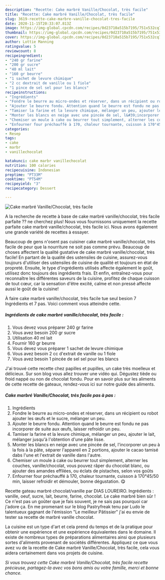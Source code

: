 ```yaml
---
description: "Recette: Cake marbré Vanille/Chocolat, très facile"
title: "Recette: Cake marbré Vanille/Chocolat, très facile"
slug: 3619-recette-cake-marbre-vanille-chocolat-tres-facile
date: 2020-11-15T20:33:07.813Z
image: https://img-global.cpcdn.com/recipes/0d23710a515b7195/751x532cq70/cake-marbre-vanillechocolat-tres-facile-photo-principale-de-la-recette.jpg
thumbnail: https://img-global.cpcdn.com/recipes/0d23710a515b7195/751x532cq70/cake-marbre-vanillechocolat-tres-facile-photo-principale-de-la-recette.jpg
cover: https://img-global.cpcdn.com/recipes/0d23710a515b7195/751x532cq70/cake-marbre-vanillechocolat-tres-facile-photo-principale-de-la-recette.jpg
author: Lottie Manning
ratingvalue: 5
reviewcount: 8
recipeingredient:
- "240 gr farine"
- "200 gr sucre"
- "40 ml lait"
- "160 gr beurre"
- "1 sachet de levure chimique"
- "2 cc dextrait de vanille ou 1 fiole"
- "1 pince de sel sel pour les blancs"
recipeinstructions:
- "Ingrédients"
- "Fondre le beurre au micro-ondes et réserver, dans un récipient ou robot ajouter les œufs et le sucre, mélanger un peu."
- "Ajouter le beurre fondu. Attention quand le beurre est fondu ne pas incorporer de suite aux œufs, laisser refroidir un peu."
- "Tamiser la farine et la levure chimique, mélanger un peu, ajouter le lait, mélanger jusqu&#39;à l&#39;obtention d&#39;une pâte lisse."
- "Monter les blancs en neige avec une pincée de sel, l&#39;incorporer un peu à la fois à la pâte, séparer l&#39;appareil en 2 portions, ajouter le cacao tamisé dabs l&#39;une et l&#39;extrait de vanille dans l&#39;autre."
- "Chemiser un moule à cake ou beurrer tout simplement, alterner les couches, vanille/chocolat, vous pouvez râper du chocolat blanc, ou ajouter des amandes effilées, ou éclats de pistaches, selon vos goûts"
- "Enfourner four préchauffé à 170, chaleur tournante, cuisson à 170°45/50 min, laisser refroidir et démouler, bonne dégustation. 😋"
categories:
- Resep
tags:
- cake
- marbr
- vanillechocolat

katakunci: cake marbr vanillechocolat 
nutrition: 100 calories
recipecuisine: Indonesian
preptime: "PT33M"
cooktime: "PT54M"
recipeyield: "3"
recipecategory: Dessert

---
```



![Cake marbré Vanille/Chocolat, très facile](https://img-global.cpcdn.com/recipes/0d23710a515b7195/751x532cq70/cake-marbre-vanillechocolat-tres-facile-photo-principale-de-la-recette.jpg)

A la recherche de recette à base de cake marbré vanille/chocolat, très facile parfaite ?? ne cherchez plus! Nous vous fournissons uniquement la recette parfaite cake marbré vanille/chocolat, très facile ici. Nous avons également une grande variété de recettes à essayer.

Beaucoup de gens n'osent pas cuisiner cake marbré vanille/chocolat, très facile de peur que la nourriture ne soit pas comme prévu. Beaucoup de choses affectent la qualité gustative de cake marbré vanille/chocolat, très facile! En partant de la qualité des ustensiles de cuisine, assurez-vous toujours d'utiliser des ustensiles de cuisine de qualité et toujours en état de propreté. Ensuite, le type d'ingrédients utilisés affecte également le goût, utilisez donc toujours des ingrédients frais. Et enfin, entraînez-vous pour reconnaître les différentes saveurs de la cuisine, profitez de chaque cuisson de tout cœur, car la sensation d'être excité, calme et non pressé affecte aussi le goût de la cuisine!

<!--inarticleads1-->

À faire cake marbré vanille/chocolat, très facile tue seul besion 7 Ingrédients et 7 pas. Voici comment vous atteindre cette.

##### Ingrédients de cake marbré vanille/chocolat, très facile :

1. Vous devez vous préparer 240 gr farine
1. Vous avez besoin 200 gr sucre
1. Utilisation 40 ml lait
1. Fournir 160 gr beurre
1. Vous devez vous préparer 1 sachet de levure chimique
1. Vous avez besoin 2 cc d&#39;extrait de vanille ou 1 fiole
1. Vous avez besoin 1 pincée de sel sel pour les blancs


J&#39;ai trouvé cette recette chez papilles et pupilles, un cake très moelleux et délicieux. Sur son blog vous allez trouver une vidéo qui. Dégustez tiède ou froid nappé ou non de chocolat fondu. Pour en savoir plus sur les aliments de cette recette de gateaux, rendez-vous ici sur notre guide des aliments. 

<!--inarticleads2-->

##### Cake marbré Vanille/Chocolat, très facile pas à pas :

1. Ingrédients
1. Fondre le beurre au micro-ondes et réserver, dans un récipient ou robot ajouter les œufs et le sucre, mélanger un peu.
1. Ajouter le beurre fondu. Attention quand le beurre est fondu ne pas incorporer de suite aux œufs, laisser refroidir un peu.
1. Tamiser la farine et la levure chimique, mélanger un peu, ajouter le lait, mélanger jusqu&#39;à l&#39;obtention d&#39;une pâte lisse.
1. Monter les blancs en neige avec une pincée de sel, l&#39;incorporer un peu à la fois à la pâte, séparer l&#39;appareil en 2 portions, ajouter le cacao tamisé dabs l&#39;une et l&#39;extrait de vanille dans l&#39;autre.
1. Chemiser un moule à cake ou beurrer tout simplement, alterner les couches, vanille/chocolat, vous pouvez râper du chocolat blanc, ou ajouter des amandes effilées, ou éclats de pistaches, selon vos goûts
1. Enfourner four préchauffé à 170, chaleur tournante, cuisson à 170°45/50 min, laisser refroidir et démouler, bonne dégustation. 😋


Recette gateau marbré chocolat/vanille par DIAS LOUREIRO. Ingrédients : vanille, oeuf, sucre, lait, beurre, farine, chocolat. Le cake marbré bien sûr ! Ce n&#39;est pas un goûter que je fais souvent, je ne sais pas pourquoi car j&#39;adore ça. En me promenant sur le blog Pastryfreak tenu par Ludo le talentueux gagnant de l&#39;émission &#34;Le meilleur Pâtissier&#34; j&#39;ai eu envie de tester sa recette de marbré vanille chocolat. 

<!--inarticleads1-->

<p>
La cuisine est un type d'art et cela prend du temps et de la pratique pour obtenir une expérience et une expérience équivalentes dans le domaine. Il existe de nombreux types de préparations alimentaires ainsi que plusieurs sortes d'aliments provenant de sociétés différentes. Appliquez ce que vous avez vu de la recette de Cake marbré Vanille/Chocolat, très facile, cela vous aidera certainement dans vos projets de cuisine.
</p>

<p>
<i>Si vous trouvez cette Cake marbré Vanille/Chocolat, très facile recette précieuse, partagez-la avec vos bons amis ou votre famille, merci et bonne chance.</i>
</p>
